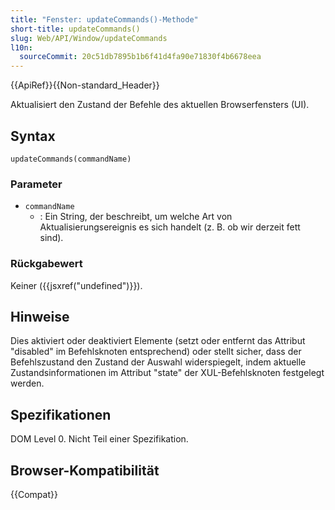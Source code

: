 ```yaml
---
title: "Fenster: updateCommands()-Methode"
short-title: updateCommands()
slug: Web/API/Window/updateCommands
l10n:
  sourceCommit: 20c51db7895b1b6f41d4fa90e71830f4b6678eea
---
```


{{ApiRef}}{{Non-standard_Header}}

Aktualisiert den Zustand der Befehle des aktuellen Browserfensters (UI).

## Syntax

```js-nolint
updateCommands(commandName)
```

### Parameter

- `commandName`
  - : Ein String, der beschreibt, um welche Art von Aktualisierungsereignis es sich handelt (z. B. ob wir derzeit fett sind).

### Rückgabewert

Keiner ({{jsxref("undefined")}}).

## Hinweise

Dies aktiviert oder deaktiviert Elemente (setzt oder entfernt das Attribut "disabled" im Befehlsknoten entsprechend) oder stellt sicher, dass der Befehlszustand den Zustand der Auswahl widerspiegelt, indem aktuelle Zustandsinformationen im Attribut "state" der XUL-Befehlsknoten festgelegt werden.

## Spezifikationen

DOM Level 0. Nicht Teil einer Spezifikation.

## Browser-Kompatibilität

{{Compat}}
